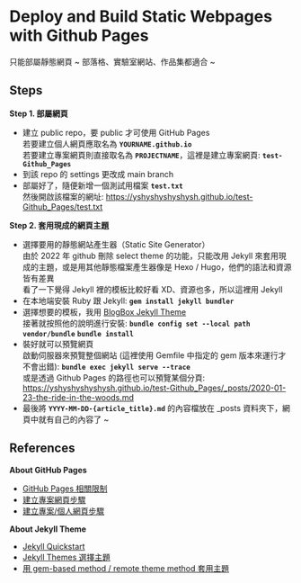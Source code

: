 # Deploy and Build Static Webpages with Github Pages

只能部屬靜態網頁 ~ 部落格、實驗室網站、作品集都適合 ~

## Steps <be>

**Step 1. 部屬網頁**

-   建立 public repo，要 public 才可使用 GitHub Pages
  <br>若要建立個人網頁應取名為 **`YOURNAME.github.io`**
  <br>若要建立專案網頁則直接取名為 **`PROJECTNAME`**，這裡是建立專案網頁: **`test-Github_Pages`**
-   到該 repo 的 settings 更改成 main branch
-   部屬好了，隨便新增一個測試用檔案 **`test.txt`**
  <br>然後開啟該檔案的網址: https://yshyshyshyshysh.github.io/test-Github_Pages/test.txt

**Step 2. 套用現成的網頁主題**

-   選擇要用的靜態網站產生器（Static Site Generator）
  <br>由於 2022 年 github 刪除 select theme 的功能，只能改用 Jekyll 來套用現成的主題，或是用其他靜態檔案產生器像是 Hexo / Hugo，他們的語法和資源皆有差異
  <br>看了一下覺得 Jekyll 裡的模板比較好看 XD、資源也多，所以這裡用 Jekyll
-   在本地端安裝 Ruby 跟 Jekyll: **`gem install jekyll bundler`**
-   選擇想要的模板，我用 [BlogBox Jekyll Theme](https://jamstackthemes.dev/theme/blogbox-jekyll-theme/)
  <br>接著就按照他的說明進行安裝: **`bundle config set --local path vendor/bundle`** **`bundle install`**
-   裝好就可以預覽網頁
  <br>啟動伺服器來預覽整個網站 (這裡使用 Gemfile 中指定的 gem 版本來運行才不會出錯): **`bundle exec jekyll serve --trace`**
  <br>或是透過 Github Pages 的路徑也可以預覽某個分頁: https://yshyshyshyshysh.github.io/test-Github_Pages/_posts/2020-01-23-the-ride-in-the-woods.md
-   最後將 **`YYYY-MM-DD-{article_title}.md`** 的內容檔放在 _posts 資料夾下，網頁中就有自己的內容了 ~


## References <br>

**About GitHub Pages**
-   [GitHub Pages 相關限制](https://docs.github.com/en/pages/getting-started-with-github-pages/about-github-pages#usage-limits)
-   [建立專案網頁步驟](https://www.youtube.com/watch?v=uegeSwdfWjQ)
-   [建立專案/個人網頁步驟](https://medium.com/%E9%80%B2%E6%93%8A%E7%9A%84-git-git-git/%E5%BE%9E%E9%9B%B6%E9%96%8B%E5%A7%8B-%E7%94%A8github-pages-%E4%B8%8A%E5%82%B3%E9%9D%9C%E6%85%8B%E7%B6%B2%E7%AB%99-fa2ae83e6276)

**About Jekyll Theme**
-   [Jekyll Quickstart](https://jekyllrb.com/docs/)
-   [Jekyll Themes 選擇主題](https://jekyllrb.com/docs/themes/)
-   [用 gem-based method / remote theme method 套用主題](https://ktinglee.github.io/install-github-pages-blog-3/)

